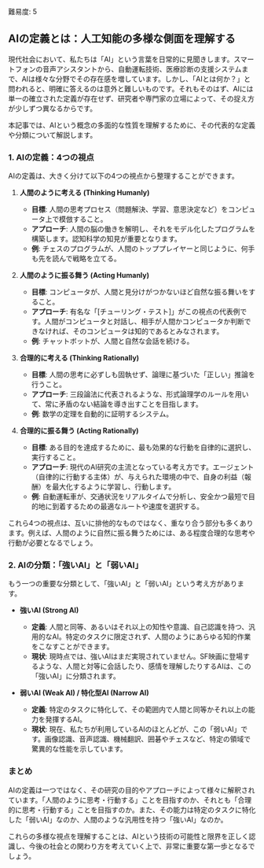 [//]: # (AIの定義)
難易度: 5
## AIの定義とは：人工知能の多様な側面を理解する

現代社会において、私たちは「AI」という言葉を日常的に見聞きします。スマートフォンの音声アシスタントから、自動運転技術、医療診断の支援システムまで、AIは様々な分野でその存在感を増しています。しかし、「AIとは何か？」と問われると、明確に答えるのは意外と難しいものです。それもそのはず、AIには単一の確立された定義が存在せず、研究者や専門家の立場によって、その捉え方が少しずつ異なるからです。

本記事では、AIという概念の多面的な性質を理解するために、その代表的な定義や分類について解説します。

### 1. AIの定義：4つの視点

AIの定義は、大きく分けて以下の4つの視点から整理することができます。

1.  **人間のように考える (Thinking Humanly)**
    *   **目標**: 人間の思考プロセス（問題解決、学習、意思決定など）をコンピュータ上で模倣すること。
    *   **アプローチ**: 人間の脳の働きを解明し、それをモデル化したプログラムを構築します。認知科学の知見が重要となります。
    *   **例**: チェスのプログラムが、人間のトッププレイヤーと同じように、何手も先を読んで戦略を立てる。

2.  **人間のように振る舞う (Acting Humanly)**
    *   **目標**: コンピュータが、人間と見分けがつかないほど自然な振る舞いをすること。
    *   **アプローチ**: 有名な「[チューリング・テスト]」がこの視点の代表例です。人間がコンピュータと対話し、相手が人間かコンピュータか判断できなければ、そのコンピュータは知的であるとみなされます。
    *   **例**: チャットボットが、人間と自然な会話を続ける。

3.  **合理的に考える (Thinking Rationally)**
    *   **目標**: 人間の思考に必ずしも固執せず、論理に基づいた「正しい」推論を行うこと。
    *   **アプローチ**: 三段論法に代表されるような、形式論理学のルールを用いて、常に矛盾のない結論を導き出すことを目指します。
    *   **例**: 数学の定理を自動的に証明するシステム。

4.  **合理的に振る舞う (Acting Rationally)**
    *   **目標**: ある目的を達成するために、最も効果的な行動を自律的に選択し、実行すること。
    *   **アプローチ**: 現代のAI研究の主流となっている考え方です。エージェント（自律的に行動する主体）が、与えられた環境の中で、自身の利益（報酬）を最大化するように学習し、行動します。
    *   **例**: 自動運転車が、交通状況をリアルタイムで分析し、安全かつ最短で目的地に到着するための最適なルートや速度を選択する。

これら4つの視点は、互いに排他的なものではなく、重なり合う部分も多くあります。例えば、人間のように自然に振る舞うためには、ある程度合理的な思考や行動が必要となるでしょう。

### 2. AIの分類：「強いAI」と「弱いAI」

もう一つの重要な分類として、「強いAI」と「弱いAI」という考え方があります。

*   **強いAI (Strong AI)**
    *   **定義**: 人間と同等、あるいはそれ以上の知性や意識、自己認識を持つ、汎用的なAI。特定のタスクに限定されず、人間のようにあらゆる知的作業をこなすことができます。
    *   **現状**: 現時点では、強いAIはまだ実現されていません。SF映画に登場するような、人間と対等に会話したり、感情を理解したりするAIは、この「強いAI」に分類されます。

*   **弱いAI (Weak AI) / 特化型AI (Narrow AI)**
    *   **定義**: 特定のタスクに特化して、その範囲内で人間と同等かそれ以上の能力を発揮するAI。
    *   **現状**: 現在、私たちが利用しているAIのほとんどが、この「弱いAI」です。画像認識、音声認識、機械翻訳、囲碁やチェスなど、特定の領域で驚異的な性能を示しています。

### まとめ

AIの定義は一つではなく、その研究の目的やアプローチによって様々に解釈されています。「人間のように思考・行動する」ことを目指すのか、それとも「合理的に思考・行動する」ことを目指すのか。また、その能力は特定のタスクに特化した「弱いAI」なのか、人間のような汎用性を持つ「強いAI」なのか。

これらの多様な視点を理解することは、AIという技術の可能性と限界を正しく認識し、今後の社会との関わり方を考えていく上で、非常に重要な第一歩となるでしょう。